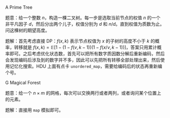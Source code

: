 A Prime Tree

题意：给一个整数 $n$，构造一棵二叉树。每一步是选取当前节点的权值 $n$ 的一个非平凡因子 $d$，然后分出两个儿子，权值分别为 $d$ 和 $n/d$。直到权值为质数为止。问这棵树的期望高度。

题解：首先考虑直接 DP：$f(x,k)$ 表示节点权值为 $x$ 的子树的高度不小于 $k$ 的概率，转移就是 $f(x,k) = \mathbb E[1-(1-f(v,k-1))(1-f(x/v,k-1))]$，答案只用累计概率即可。之后考虑优化状态数，首先可以把所有数字质因数分解后重新编码，然后会发现编码后涉及到的数字并不多，因此可以先把所有转移全部处理出来，然后使用记忆化搜索。HDU 上面有点卡 `unordered_map`，需要给编码后的状态再重新编个号。



G Magical Forest

题意：给一个 $n×m$ 的网格，每次可以交换两行或者两列，或者询问某个位置上的元素。

题解：直接用 `map` 模拟即可。